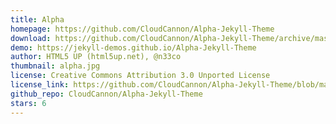 ```yaml
---
title: Alpha
homepage: https://github.com/CloudCannon/Alpha-Jekyll-Theme
download: https://github.com/CloudCannon/Alpha-Jekyll-Theme/archive/master.zip
demo: https://jekyll-demos.github.io/Alpha-Jekyll-Theme
author: HTML5 UP (html5up.net), @n33co
thumbnail: alpha.jpg
license: Creative Commons Attribution 3.0 Unported License
license_link: https://github.com/CloudCannon/Alpha-Jekyll-Theme/blob/master/LICENSE.txt
github_repo: CloudCannon/Alpha-Jekyll-Theme
stars: 6
---
```

